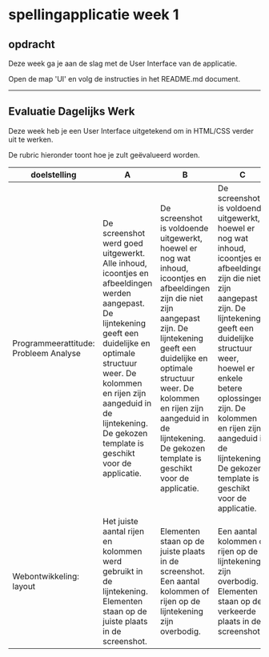 # spellingapplicatie week 1

## opdracht

Deze week ga je aan de slag met de User Interface van de applicatie.

Open de map 'UI' en volg de instructies in het README.md document.

---

## Evaluatie Dagelijks Werk

Deze week heb je een User Interface uitgetekend om in HTML/CSS verder uit te werken.

De rubric hieronder toont hoe je zult geëvalueerd worden. 

|	doelstelling	|	A	|	B	|	C	|	D	|	E	|														
|	---	|	---	|	---	|	---	|	---	|	---	|														
|	Programmeerattitude: Probleem Analyse	|	De screenshot werd goed uitgewerkt. Alle inhoud, icoontjes en afbeeldingen werden aangepast. De lijntekening geeft een duidelijke en optimale structuur weer. De kolommen en rijen zijn aangeduid in de lijntekening. De gekozen template is geschikt voor de applicatie.	|	De screenshot is voldoende uitgewerkt, hoewel er nog wat inhoud, icoontjes en afbeeldingen zijn die niet zijn aangepast zijn. De lijntekening geeft een duidelijke en optimale structuur weer. De kolommen en rijen zijn aangeduid in de lijntekening. De gekozen template is geschikt voor de applicatie.	|	De screenshot is voldoende uitgewerkt, hoewel er nog wat inhoud, icoontjes en afbeeldingen zijn die niet zijn aangepast zijn. De lijntekening geeft een duidelijke structuur weer, hoewel er enkele betere oplossingen zijn. De kolommen en rijen zijn aangeduid in de lijntekening. De gekozen template is geschikt voor de applicatie.	|	De screenshot is voldoende uitgewerkt, hoewel er nog wat inhoud, icoontjes en afbeeldingen zijn die niet zijn aangepast zijn.  De lijntekening geeft geen duidelijke structuur weer. De kolommen en rijen zijn niet aangeduid in de lijntekening. De gekozen template is niet geschikt voor de applicatie. 	|	De screenshot is onvoldoende uitgewerkt. Inhoud, afbeeldingen en icoontjes zijn niet aangepast. De lijntekening bevat geen duidelijke structuur. De kolommen en rijen zijn niet aangeduid op de lijntekening. De gekozen template is niet geschikt voor de applicatie.	|	
|	Webontwikkeling: layout	|	Het juiste aantal rijen en kolommen werd gebruikt in de lijntekening. Elementen staan op de juiste plaats in de screenshot.	|	Elementen staan op de juiste plaats in de screenshot.  Een aantal kolommen of rijen op de lijntekening zijn overbodig. 	|	Een aantal kolommen of rijen op de lijntekening zijn overbodig. Elementen staan op de verkeerde plaats in de screenshot. 	|	Een aantal kolommen of rijen van de layout missen. Elementen staan op de verkeerde plaats in de layout. 	|	Een aantal kolommen of rijen van de layout missen, anderen zijn overbodig. Elementen staan op de verkeerde plaats in de screenshot. 	|